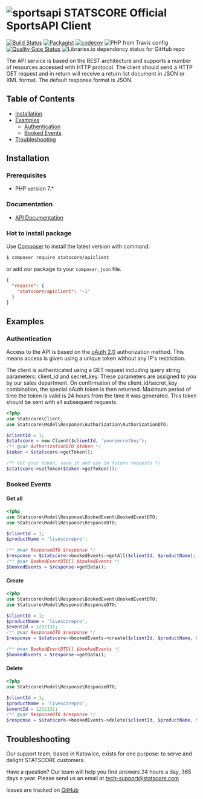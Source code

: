 # ![sportsapi](https://statscore-s3-cdn.statscore.com/v2/products/sportsAPI/spa-logo.png) STATSCORE Official SportsAPI Client

[![Build Status](https://travis-ci.org/statscore/apiclient.svg?branch=development)](https://travis-ci.org/statscore/apiclient)
[![Packagist](https://img.shields.io/packagist/v/statscore/apiclient.svg)](https://packagist.org/packages/statscore/apiclient)
[![codecov](https://codecov.io/gh/statscore/apiclient/branch/development/graph/badge.svg)](https://codecov.io/gh/statscore/apiclient)
![PHP from Travis config](https://img.shields.io/travis/php-v/statscore/apiclient/development.svg)
[![Quality Gate Status](https://sonarcloud.io/api/project_badges/measure?project=statscore_apiclient&metric=alert_status)](https://sonarcloud.io/dashboard?id=statscore_apiclient)
![Libraries.io dependency status for GitHub repo](https://img.shields.io/librariesio/github/statscore/apiclient)

The API service is based on the REST architecture and supports a number of resources accessed with HTTP protocol. The client should send a HTTP GET request and in return will receive a return list document in JSON or XML format. The default response format is JSON.

## Table of Contents

* [Installation](#installation)
* [Examples](#examples)
    * [Authentication](#authentication)
    * [Booked Events](#booked-events)
* [Troubleshooting](#troubleshooting)

<a name="installation"></a>
## Installation

### Prerequisites

- PHP version 7.*

### Documentation

- [API Documentation](https://docs.api.statscore.com/?version=latest)

### Hot to install package

Use [Composer](http://getcomposer.org) to install the latest version with command:

```bash
$ composer require statscore/apiclient
```

or add our package to your `composer.json` file.

```json
{
  "require": {
    "statscore/apiclient": "~1"
  }
}
```
## Examples

### Authentication

Access to the API is based on the [oAuth 2.0](https://oauth.net/2/) authorization method. This means access is given using a unique token without any IP's restriction.

The client is authenticated using a GET request including query string parameters: client_id and secret_key. These parameters are assigned to you by our sales department. On confirmation of the client_id/secret_key combination, the special oAuth token is then returned. Maximum period of time the token is valid is 24 hours from the time it was generated. This token should be sent with all subsequent requests.

```php
<?php
use Statscore\Client;
use Statscore\Model\Response\Authorization\AuthorizationDTO;

$clientId = 1;
$statscore = new Client($clientId, 'yoursecretkey');
/** @var AuthorizationDTO $token */
$token = $statscore->getToken();

/** Get your token, save it and use in future requests */
$statscore->setToken($token->getToken());
```

### Booked Events

#### Get all
```php
<?php
use Statscore\Model\Response\BookedEvent\BookedEventDTO;
use Statscore\Model\Response\ResponseDTO;

$clientId = 1;
$productName = 'livescorepro';

/** @var ResponseDTO $response */
$response = $statscore->bookedEvents->getAll($clientId, $productName);
/** @var BookedEventDTO[] $bookedEvents */
$bookedEvents = $response->getData();
```

#### Create
```php
<?php
use Statscore\Model\Response\BookedEvent\BookedEventDTO;
use Statscore\Model\Response\ResponseDTO;

$clientId = 1;
$productName = 'livescorepro';
$eventId = 1232131;
/** @var ResponseDTO $response */
$response = $statscore->bookedEvents->create($clientId, $productName, $eventId);

/** @var BookedEventDTO[] $bookedEvents */
$bookedEvents = $response->getData();
```

#### Delete
```php
<?php
use Statscore\Model\Response\ResponseDTO;

$clientId = 1;
$productName = 'livescorepro';
$eventId = 1232131;
/** @var ResponseDTO $response */
$response = $statscore->bookedEvents->delete($clientId, $productName, $eventId);
```

## Troubleshooting

Our support team, based in Katowice, exists for one purpose: to serve and delight STATSCORE customers. 

Have a question? Our team will help you find answers 24 hours a day, 365 days a year. Please send us an email at [tech-support@statscore.com](mailto:tech-support@statscore.com)

Issues are tracked on [GitHub](https://github.com/statscore/apiclient/issues)